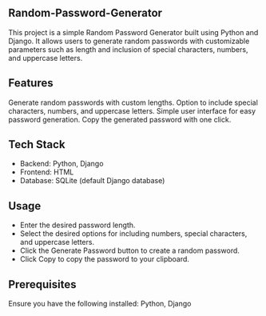 ## Random-Password-Generator
This project is a simple Random Password Generator built using Python and Django. It allows users to generate random passwords with customizable parameters such as length and inclusion of special characters, numbers, and uppercase letters.

## Features
Generate random passwords with custom lengths.
Option to include special characters, numbers, and uppercase letters.
Simple user interface for easy password generation.
Copy the generated password with one click.

## Tech Stack
* Backend: Python, Django
* Frontend: HTML
* Database: SQLite (default Django database)

## Usage
* Enter the desired password length.
* Select the desired options for including numbers, special characters, and uppercase letters.
* Click the Generate Password button to create a random password.
* Click Copy to copy the password to your clipboard.

## Prerequisites
Ensure you have the following installed:
Python,
Django



